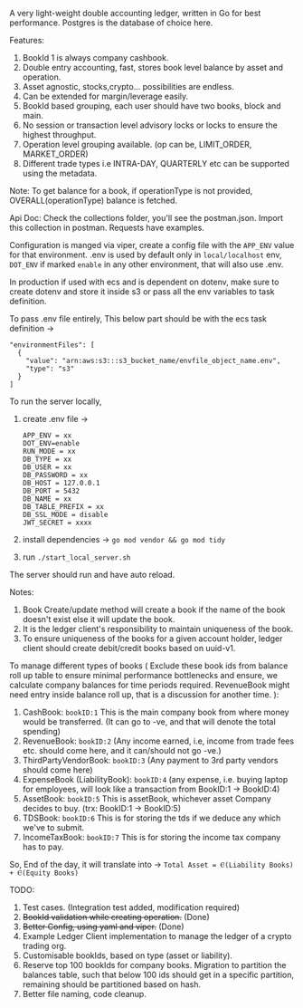 A very light-weight double accounting ledger, written in Go for best performance.
Postgres is the database of choice here.

Features:
1. BookId 1 is always company cashbook.
2. Double entry accounting, fast, stores book level balance by asset and operation.
3. Asset agnostic, stocks,crypto... possibilities are endless.
4. Can be extended for margin/leverage easily. 
5. BookId based grouping, each user should have two books, block and main.
6. No session or transaction level advisory locks or locks to ensure the highest throughput.
7. Operation level grouping available. (op can be, LIMIT_ORDER, MARKET_ORDER)
8. Different trade types i.e INTRA-DAY, QUARTERLY etc can be supported using the metadata. 

Note: To get balance for a book, if operationType is not provided, OVERALL(operationType) balance is fetched.

Api Doc: Check the collections folder, you'll see the postman.json. Import this collection in postman. Requests have examples.

Configuration is manged via viper, create a config file with the `APP_ENV` value for that environment. .env is used by default only in `local/localhost` env, `DOT_ENV` if marked `enable` in any other environment,
that will also use .env.

In production if used with ecs and is dependent on dotenv, make sure to create dotenv and store it inside s3 or pass all the env variables to task definition.

To pass .env file entirely, This below part should be with the ecs task definition ->
```
"environmentFiles": [
  {
    "value": "arn:aws:s3:::s3_bucket_name/envfile_object_name.env",
    "type": "s3"
  }
]
```


To run the server locally, 
  1. create .env file ->
      ```
      APP_ENV = xx
      DOT_ENV=enable
      RUN_MODE = xx 
      DB_TYPE = xx
      DB_USER = xx
      DB_PASSWORD = xx
      DB_HOST = 127.0.0.1
      DB_PORT = 5432
      DB_NAME = xx
      DB_TABLE_PREFIX = xx
      DB_SSL_MODE = disable
      JWT_SECRET = xxxx
      ```

  2. install dependencies -> `go mod vendor && go mod tidy`
  3. run `./start_local_server.sh`

The server should run and have auto reload.

Notes:
1. Book Create/update method will create a book if the name of the book doesn't exist else it will update the book.
2. It is the ledger client's responsibility to maintain uniqueness of the book. 
3. To ensure uniqueness of the books for a given account holder, ledger client should create debit/credit books based on uuid-v1. 

To manage different types of books (
     Exclude these book ids from balance roll up table to ensure minimal performance bottlenecks
     and ensure, we calculate company balances for time periods required. 
     RevenueBook might need entry inside balance roll up, that is a discussion for another time.
):

1. CashBook: `bookID:1` This is the main company book from where money would be transferred. (It can go to -ve, and that will denote the total spending)
2. RevenueBook: `bookID:2` (Any income earned, i.e, income from trade fees etc. should come here, and it can/should not go -ve.)
3. ThirdPartyVendorBook: `bookID:3` (Any payment to 3rd party vendors should come here)
4. ExpenseBook (LiabilityBook): `bookID:4` (any expense, i.e. buying laptop for employees, will look like a transaction from BookID:1 -> BookID:4)
5. AssetBook: `bookID:5` This is assetBook, whichever asset Company decides to buy. (trx: BookID:1 -> BookID:5)
6. TDSBook: `bookID:6` This is for storing the tds if we deduce any which we've to submit.
7. IncomeTaxBook: `bookID:7` This is for storing the income tax company has to pay.

So, End of the day, it will translate into ->
`Total Asset = Ⲉ(Liability Books) + Ⲉ(Equity Books)`

TODO:
1. Test cases. (Integration test added, modification required)
2. ~~BookId validation while creating operation.~~ (Done)
3. ~~Better Config, using yaml and viper.~~ (Done)
4. Example Ledger Client implementation to manage the ledger of a crypto trading org.
5. Customisable bookIds, based on type (asset or liability).
6. Reserve top 100 bookIds for company books. Migration to partition the balances table, such that below 100 ids should get in a specific partition, remaining should be partitioned based on hash.
7. Better file naming, code cleanup.
